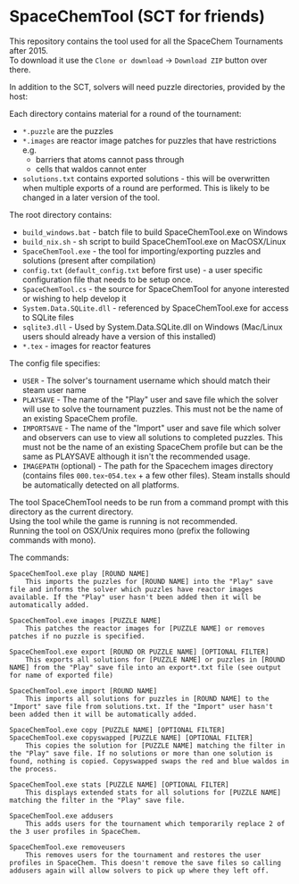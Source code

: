 # SpaceChemTool (SCT for friends)

This repository contains the tool used for all the SpaceChem Tournaments after 2015.  
To download it use the `Clone or download` -> `Download ZIP` button over there.

In addition to the SCT, solvers will need puzzle directories, provided by the host:

Each directory contains material for a round of the tournament:
* `*.puzzle` are the puzzles
* `*.images` are reactor image patches for puzzles that have restrictions e.g.
    * barriers that atoms cannot pass through
    * cells that waldos cannot enter
* `solutions.txt` contains exported solutions - this will be overwritten when multiple exports of a round are performed. This is likely to be changed in a later version of the tool.

The root directory contains:
* `build_windows.bat` - batch file to build SpaceChemTool.exe on Windows
* `build_nix.sh` - sh script to build SpaceChemTool.exe on MacOSX/Linux
* `SpaceChemTool.exe` - the tool for importing/exporting puzzles and solutions (present after compilation)
* `config.txt` (`default_config.txt` before first use) - a user specific configuration file that needs to be setup once. 
* `SpaceChemTool.cs` - the source for SpaceChemTool for anyone interested or wishing to help develop it
* `System.Data.SQLite.dll` - referenced by SpaceChemTool.exe for access to SQLite files
* `sqlite3.dll` - Used by System.Data.SQLite.dll on Windows (Mac/Linux users should already have a version of this installed)
* `*.tex` - images for reactor features

The config file specifies:
* `USER` - The solver's tournament username which should match their steam user name
* `PLAYSAVE` - The name of the "Play" user and save file which the solver will use to solve the tournament puzzles.
               This must not be the name of an existing SpaceChem profile.
* `IMPORTSAVE` - The name of the "Import" user and save file which solver and observers can use to view all solutions to completed puzzles.
                 This must not be the name of an existing SpaceChem profile but can be the same as PLAYSAVE although it isn't the recommended usage.
* `IMAGEPATH` (optional) - The path for the Spacechem images directory (contains files `000.tex`-`054.tex` + a few other files).
                           Steam installs should be automatically detected on all platforms.

The tool SpaceChemTool needs to be run from a command prompt with this directory as the current directory.  
Using the tool while the game is running is not recommended.  
Running the tool on OSX/Unix requires mono (prefix the following commands with mono).

The commands:
```
SpaceChemTool.exe play [ROUND NAME]
	This imports the puzzles for [ROUND NAME] into the "Play" save file and informs the solver which puzzles have reactor images available. If the "Play" user hasn't been added then it will be automatically added.

SpaceChemTool.exe images [PUZZLE NAME]
	This patches the reactor images for [PUZZLE NAME] or removes patches if no puzzle is specified.

SpaceChemTool.exe export [ROUND OR PUZZLE NAME] [OPTIONAL FILTER]
	This exports all solutions for [PUZZLE NAME] or puzzles in [ROUND NAME] from the "Play" save file into an export*.txt file (see output for name of exported file)

SpaceChemTool.exe import [ROUND NAME]
	This imports all solutions for puzzles in [ROUND NAME] to the "Import" save file from solutions.txt. If the "Import" user hasn't been added then it will be automatically added.

SpaceChemTool.exe copy [PUZZLE NAME] [OPTIONAL FILTER]
SpaceChemTool.exe copyswapped [PUZZLE NAME] [OPTIONAL FILTER]
	This copies the solution for [PUZZLE NAME] matching the filter in the "Play" save file. If no solutions or more than one solution is found, nothing is copied. Copyswapped swaps the red and blue waldos in the process.

SpaceChemTool.exe stats [PUZZLE NAME] [OPTIONAL FILTER]
	This displays extended stats for all solutions for [PUZZLE NAME] matching the filter in the "Play" save file.

SpaceChemTool.exe addusers
	This adds users for the tournament which temporarily replace 2 of the 3 user profiles in SpaceChem.

SpaceChemTool.exe removeusers
	This removes users for the tournament and restores the user profiles in SpaceChem. This doesn't remove the save files so calling addusers again will allow solvers to pick up where they left off. 
```
